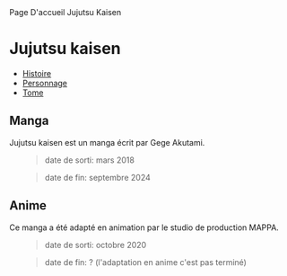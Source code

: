 <!DOCTYPE html>
<html lang="fr">
<head>
<meta charset="utf-8" />
<titre>Page D'accueil Jujutsu Kaisen</titre>
</head>
<body>
  <h1>Jujutsu kaisen</h1>
  <nav>
    <ul class="menu">
        <li><a href="histoireJJK.md">Histoire</a></li>
        <li><a href="personnageJJK.html">Personnage</a></li>
        <li><a href="tomeJJK.html">Tome</a></li>
    </ul>
  </nav>

<h2>Manga</h2>
<p>Jujutsu kaisen est un manga &eacute;crit par Gege Akutami.</p>
<ul>
    <blockquote>date de sorti: mars 2018</blockquote>
    <blockquote>date de fin: septembre 2024</blockquote>
</ul>

<h2>Anime</h2>
<p>Ce manga a été adapté en animation par le studio de production MAPPA.</p>
<ul>
    <blockquote>date de sorti: octobre 2020</blockquote>
    <blockquote>date de fin: ? (l'adaptation en anime c'est pas termin&eacute;)</blockquote>
</ul>
</body>
</html>
